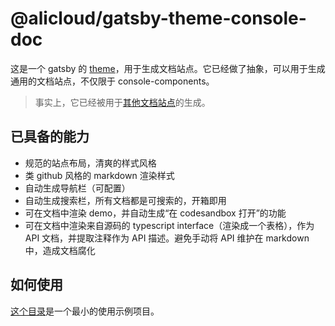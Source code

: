 # @alicloud/gatsby-theme-console-doc

这是一个 gatsby 的 [theme](https://www.gatsbyjs.org/docs/themes/)，用于生成文档站点。它已经做了抽象，可以用于生成通用的文档站点，不仅限于 console-components。

> 事实上，它已经被用于[其他文档站点](https://aliyun.github.io/alibabacloud-console-chart/guides/quick-start)的生成。

## 已具备的能力

- 规范的站点布局，清爽的样式风格
- 类 github 风格的 markdown 渲染样式
- 自动生成导航栏（可配置）
- 自动生成搜索栏，所有文档都是可搜索的，开箱即用
- 可在文档中渲染 demo，并自动生成“在 codesandbox 打开”的功能
- 可在文档中渲染来自源码的 typescript interface（渲染成一个表格），作为 API 文档，并提取注释作为 API 描述。避免手动将 API 维护在 markdown 中，造成文档腐化

## 如何使用

[这个目录](https://github.com/aliyun/alibabacloud-console-components/tree/master/demo-workspaces/gatsby-theme-console-doc-template)是一个最小的使用示例项目。

